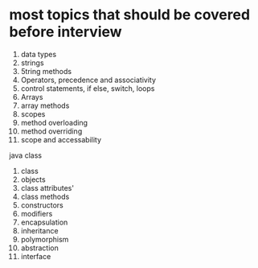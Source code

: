 # most topics that should be covered before interview

1. data types
1. strings
1. 5tring methods
1. Operators, precedence and associativity
1. control statements, if else, switch, loops
1. Arrays
1. array methods
1. scopes
1. method overloading
1. method overriding
1. scope and accessability

java class

1. class
1. objects
1. class attributes'
1. class methods
1. constructors
1. modifiers
1. encapsulation
1. inheritance
1. polymorphism
1. abstraction
1. interface
